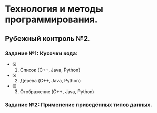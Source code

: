 #            Технология и методы программирования.

##                     Рубежный контроль №2.
### Задание №1: Кусочки кода:
 - [x] 1) Список (C++, Java, Python)
 - [x] 2) Дерева (C++, Java, Python)
 - [x] 3) Отображение (C++, Java, Python)

### Задание №2: Применение приведённых типов данных.
